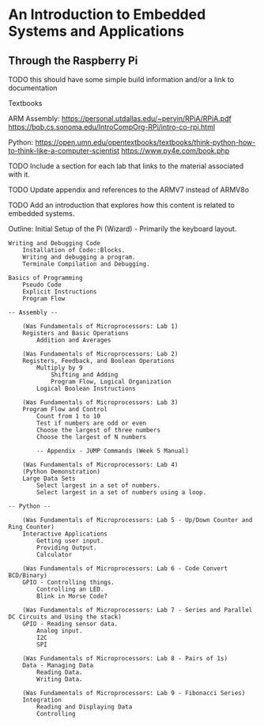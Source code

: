 # An Introduction to Embedded Systems and Applications
## Through the Raspberry Pi

TODO this should have some simple build information
and/or a link to documentation

Textbooks

ARM Assembly:
https://personal.utdallas.edu/~pervin/RPiA/RPiA.pdf
https://bob.cs.sonoma.edu/IntroCompOrg-RPi/intro-co-rpi.html

Python:
https://open.umn.edu/opentextbooks/textbooks/think-python-how-to-think-like-a-computer-scientist
https://www.py4e.com/book.php

TODO Include a section for each lab that links to the material associated with it.

TODO Update appendix and references to the ARMV7 instead of ARMV8o

TODO Add an introduction that explores how this content is related to embedded systems.

Outline:
    Initial Setup of the Pi (Wizard) - Primarily the keyboard layout.
    
    Writing and Debugging Code
        Installation of Code::Blocks.
        Writing and debugging a program.
        Terminale Compilation and Debugging.

    Basics of Programming
        Pseudo Code
        Explicit Instructions
        Program Flow

    -- Assembly --
    
        (Was Fundamentals of Microprocessors: Lab 1)
        Registers and Basic Operations
            Addition and Averages
        
        (Was Fundamentals of Microprocessors: Lab 2)
        Registers, Feedback, and Boolean Operations
            Multiply by 9
                Shifting and Adding
                Program Flow, Logical Organization
            Logical Boolean Instructions
        
        (Was Fundamentals of Microprocessors: Lab 3)
        Program Flow and Control
            Count from 1 to 10
            Test if numbers are odd or even
            Choose the largest of three numbers
            Choose the largest of N numbers

            -- Appendix - JUMP Commands (Week 5 Manual)
        
        (Was Fundamentals of Microprocessors: Lab 4)
        (Python Demonstration)
        Large Data Sets
            Select largest in a set of numbers.
            Select largest in a set of numbers using a loop.
        
    -- Python --

        (Was Fundamentals of Microprocessors: Lab 5 - Up/Down Counter and Ring Counter)
        Interactive Applications
            Getting user input.
            Providing Output.
            Calculator
        
        (Was Fundamentals of Microprocessors: Lab 6 - Code Convert BCD/Binary)
        GPIO - Controlling things.
            Controlling an LED.
            Blink in Morse Code?

        (Was Fundamentals of Microprocessors: Lab 7 - Series and Parallel DC Circuits and Using the stack)
        GPIO - Reading sensor data.
            Analog input.
            I2C
            SPI
        
        (Was Fundamentals of Microprocessors: Lab 8 - Pairs of 1s)
        Data - Managing Data
            Reading Data.
            Writing Data.
        
        (Was Fundamentals of Microprocessors: Lab 9 - Fibonacci Series)
        Integration
            Reading and Displaying Data
            Controlling


